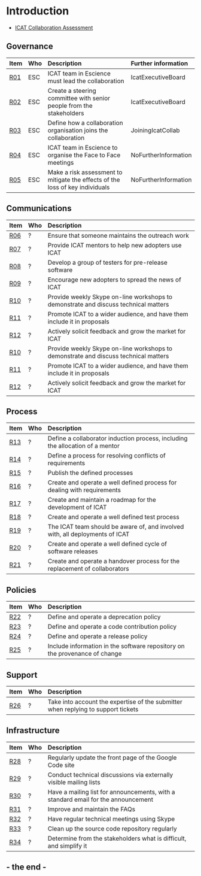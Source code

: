 # Introduction #

  * [ICAT Collaboration Assessment](https://icatproject.googlecode.com/svn/icat/trunk/documentation/ICATCollaborationAssessment-v1.0.pdf)

## Governance ##
| Item    | Who     | Description                                                                          | Further information  |
|:--------|:--------|:-------------------------------------------------------------------------------------|:---------------------|
| [R01](https://code.google.com/p/icatproject/source/detail?r=01)     | ESC     | ICAT team in Escience must lead the collaboration                                    | IcatExecutiveBoard   |
| [R02](https://code.google.com/p/icatproject/source/detail?r=02)     | ESC     | Create a steering committee with senior people from the stakeholders                 | IcatExecutiveBoard   |
| [R03](https://code.google.com/p/icatproject/source/detail?r=03)     | ESC     | Define how a collaboration organisation joins the collaboration                      | JoiningIcatCollab    |
| [R04](https://code.google.com/p/icatproject/source/detail?r=04)     | ESC     | ICAT team in Escience to organise the Face to Face meetings                          | NoFurtherInformation |
| [R05](https://code.google.com/p/icatproject/source/detail?r=05)     | ESC     | Make a risk assessment to mitigate the effects of the loss of key individuals        | NoFurtherInformation |

## Communications ##
| Item    | Who     | Description                                                                          |
|:--------|:--------|:-------------------------------------------------------------------------------------|
| [R06](https://code.google.com/p/icatproject/source/detail?r=06)     | ?       | Ensure that someone maintains the outreach work                                      |
| [R07](https://code.google.com/p/icatproject/source/detail?r=07)     | ?       | Provide ICAT mentors to help new adopters use ICAT                                   |
| [R08](https://code.google.com/p/icatproject/source/detail?r=08)     | ?       | Develop a group of testers for pre-release software                                  |
| [R09](https://code.google.com/p/icatproject/source/detail?r=09)     | ?       | Encourage new adopters to spread the news of ICAT                                    |
| [R10](https://code.google.com/p/icatproject/source/detail?r=10)     | ?       | Provide weekly Skype on-line workshops to demonstrate and discuss technical matters  |
| [R11](https://code.google.com/p/icatproject/source/detail?r=11)     | ?       | Promote ICAT to a wider audience, and have them include it in proposals              |
| [R12](https://code.google.com/p/icatproject/source/detail?r=12)     | ?       | Actively solicit feedback and grow the market for ICAT                               |
| [R10](https://code.google.com/p/icatproject/source/detail?r=10)     | ?       | Provide weekly Skype on-line workshops to demonstrate and discuss technical matters  |
| [R11](https://code.google.com/p/icatproject/source/detail?r=11)     | ?       | Promote ICAT to a wider audience, and have them include it in proposals              |
| [R12](https://code.google.com/p/icatproject/source/detail?r=12)     | ?       | Actively solicit feedback and grow the market for ICAT                               |

## Process ##
| Item    | Who     | Description                                                                          |
|:--------|:--------|:-------------------------------------------------------------------------------------|
| [R13](https://code.google.com/p/icatproject/source/detail?r=13)     | ?       | Define a collaborator induction process, including the allocation of a mentor        |
| [R14](https://code.google.com/p/icatproject/source/detail?r=14)     | ?       | Define a process for resolving conflicts of requirements                             |
| [R15](https://code.google.com/p/icatproject/source/detail?r=15)     | ?       | Publish the defined processes                                                        |
| [R16](https://code.google.com/p/icatproject/source/detail?r=16)     | ?       | Create and operate a well defined process for dealing with requirements              |
| [R17](https://code.google.com/p/icatproject/source/detail?r=17)     | ?       | Create and maintain a roadmap for the development of ICAT                            |
| [R18](https://code.google.com/p/icatproject/source/detail?r=18)     | ?       | Create and operate a well defined test process                                       |
| [R19](https://code.google.com/p/icatproject/source/detail?r=19)     | ?       | The ICAT team should be aware of, and involved with, all deployments of ICAT         |
| [R20](https://code.google.com/p/icatproject/source/detail?r=20)     | ?       | Create and operate a well defined cycle of software releases                         |
| [R21](https://code.google.com/p/icatproject/source/detail?r=21)     | ?       | Create and operate a handover process for the replacement of collaborators           |

## Policies ##
| Item    | Who     | Description                                                                          |
|:--------|:--------|:-------------------------------------------------------------------------------------|
| [R22](https://code.google.com/p/icatproject/source/detail?r=22)     | ?       | Define and operate a deprecation policy                                              |
| [R23](https://code.google.com/p/icatproject/source/detail?r=23)     | ?       | Define and operate a code contribution policy                                        |
| [R24](https://code.google.com/p/icatproject/source/detail?r=24)     | ?       | Define and operate a release policy                                                  |
| [R25](https://code.google.com/p/icatproject/source/detail?r=25)     | ?       | Include information in the software repository on the provenance of change           |

## Support ##
| Item    | Who     | Description                                                                          |
|:--------|:--------|:-------------------------------------------------------------------------------------|
| [R26](https://code.google.com/p/icatproject/source/detail?r=26)     | ?       | Take into account the expertise of the submitter when replying to support tickets    |

## Infrastructure ##
| Item    | Who     | Description                                                                          |
|:--------|:--------|:-------------------------------------------------------------------------------------|
| [R28](https://code.google.com/p/icatproject/source/detail?r=28)     | ?       | Regularly update the front page of the Google Code site                              |
| [R29](https://code.google.com/p/icatproject/source/detail?r=29)     | ?       | Conduct technical discussions via externally visible mailing lists                   |
| [R30](https://code.google.com/p/icatproject/source/detail?r=30)     | ?       | Have a mailing list for announcements, with a standard email for the announcement    |
| [R31](https://code.google.com/p/icatproject/source/detail?r=31)     | ?       | Improve and maintain the FAQs                                                        |
| [R32](https://code.google.com/p/icatproject/source/detail?r=32)     | ?       | Have regular technical meetings using Skype                                          |
| [R33](https://code.google.com/p/icatproject/source/detail?r=33)     | ?       | Clean up the source code repository regularly                                        |
| [R34](https://code.google.com/p/icatproject/source/detail?r=34)     | ?       | Determine from the stakeholders what is difficult, and simplify it                   |

## - the end - ##